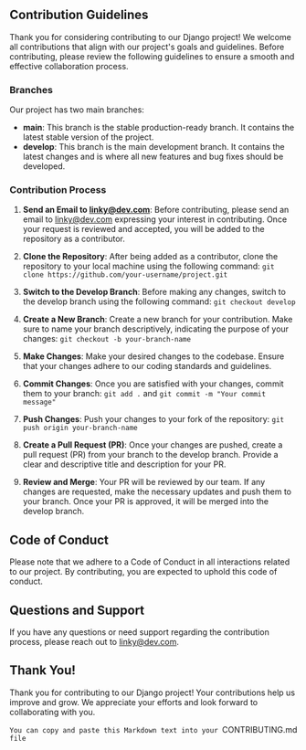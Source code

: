 ## Contribution Guidelines

Thank you for considering contributing to our Django project! We welcome all contributions that align with our project's goals and guidelines. Before contributing, please review the following guidelines to ensure a smooth and effective collaboration process.

### Branches

Our project has two main branches:

- **main**: This branch is the stable production-ready branch. It contains the latest stable version of the project.
- **develop**: This branch is the main development branch. It contains the latest changes and is where all new features and bug fixes should be developed.

### Contribution Process

1. **Send an Email to linky@dev.com**: Before contributing, please send an email to linky@dev.com expressing your interest in contributing. Once your request is reviewed and accepted, you will be added to the repository as a contributor.

2. **Clone the Repository**: After being added as a contributor, clone the repository to your local machine using the following command: `git clone https://github.com/your-username/project.git`

3. **Switch to the Develop Branch**: Before making any changes, switch to the develop branch using the following command: `git checkout develop`

4. **Create a New Branch**: Create a new branch for your contribution. Make sure to name your branch descriptively, indicating the purpose of your changes: `git checkout -b your-branch-name`

5. **Make Changes**: Make your desired changes to the codebase. Ensure that your changes adhere to our coding standards and guidelines.

6. **Commit Changes**: Once you are satisfied with your changes, commit them to your branch:
   `git add .` and `git commit -m "Your commit message" `

7. **Push Changes**: Push your changes to your fork of the repository: `git push origin your-branch-name`

8. **Create a Pull Request (PR)**: Once your changes are pushed, create a pull request (PR) from your branch to the develop branch. Provide a clear and descriptive title and description for your PR.

9. **Review and Merge**: Your PR will be reviewed by our team. If any changes are requested, make the necessary updates and push them to your branch. Once your PR is approved, it will be merged into the develop branch.

## Code of Conduct

Please note that we adhere to a Code of Conduct in all interactions related to our project. By contributing, you are expected to uphold this code of conduct.

## Questions and Support

If you have any questions or need support regarding the contribution process, please reach out to linky@dev.com.

## Thank You!

Thank you for contributing to our Django project! Your contributions help us improve and grow. We appreciate your efforts and look forward to collaborating with you.

`You can copy and paste this Markdown text into your `CONTRIBUTING.md` file`
